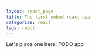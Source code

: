 ```yaml
---
layout: react_page
title: The first embed react app
categories: react
tags: react
---
```




Let's place one here: 
TODO app


<div id="root"></div>
<script>
    ! function (l) {
        function e(e) {
            for (var r, t, n = e[0], o = e[1], u = e[2], i = 0, f = []; i <
                n.length; i++) t = n[i], p[t] && f.push(p[t][0]), p[t] = 0;
            for (r in o) Object.prototype.hasOwnProperty.call(o, r) && (l[
                r] = o[r]);
            for (s && s(e); f.length;) f.shift()();
            return c.push.apply(c, u || []), a()
        }

        function a() {
            for (var e, r = 0; r < c.length; r++) {
                for (var t = c[r], n = !0, o = 1; o < t.length; o++) {
                    var u = t[o];
                    0 !== p[u] && (n = !1)
                }
                n && (c.splice(r--, 1), e = i(i.s = t[0]))
            }
            return e
        }
        var t = {},
            p = {
                1: 0
            },
            c = [];

        function i(e) {
            if (t[e]) return t[e].exports;
            var r = t[e] = {
                i: e,
                l: !1,
                exports: {}
            };
            return l[e].call(r.exports, r, r.exports, i), r.l = !0, r
                .exports
        }
        i.m = l, i.c = t, i.d = function (e, r, t) {
            i.o(e, r) || Object.defineProperty(e, r, {
                enumerable: !0,
                get: t
            })
        }, i.r = function (e) {
            "undefined" != typeof Symbol && Symbol.toStringTag && Object
                .defineProperty(e, Symbol.toStringTag, {
                    value: "Module"
                }), Object.defineProperty(e, "__esModule", {
                    value: !0
                })
        }, i.t = function (r, e) {
            if (1 & e && (r = i(r)), 8 & e) return r;
            if (4 & e && "object" == typeof r && r && r.__esModule)
                return r;
            var t = Object.create(null);
            if (i.r(t), Object.defineProperty(t, "default", {
                    enumerable: !0,
                    value: r
                }), 2 & e && "string" != typeof r)
                for (var n in r) i.d(t, n, function (e) {
                    return r[e]
                }.bind(null, n));
            return t
        }, i.n = function (e) {
            var r = e && e.__esModule ? function () {
                return e.default
            } : function () {
                return e
            };
            return i.d(r, "a", r), r
        }, i.o = function (e, r) {
            return Object.prototype.hasOwnProperty.call(e, r)
        }, i.p = "/my-react-app.git/";
        var r = window.webpackJsonp = window.webpackJsonp || [],
            n = r.push.bind(r);
        r.push = e, r = r.slice();
        for (var o = 0; o < r.length; o++) e(r[o]);
        var s = n;
        a()
    }([])
</script>
<script src="{{ site.baseurl }}/static/2019-9-27-first-react_app/js/runtime~main.f3414f9d.js"></script>
<script src="{{ site.baseurl }}/static/2019-9-27-first-react_app/js/2.6faab1ee.chunk.js"></script>
<script src="{{ site.baseurl }}/static/2019-9-27-first-react_app/js/main.5700e42a.chunk.js"></script>
